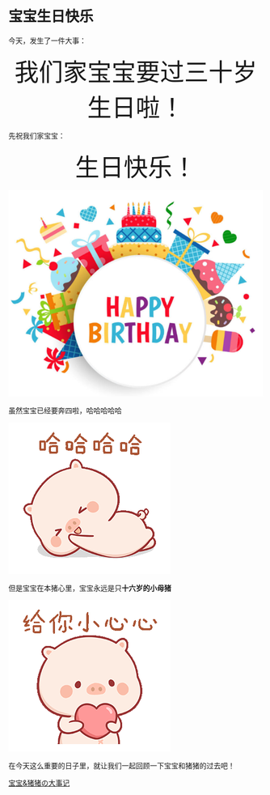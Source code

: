 # 宝宝生日快乐
今天，发生了一件大事：

<center><font size=10>我们家宝宝要过三十岁生日啦！</font></center>

先祝我们家宝宝：

<center><font size=10>生日快乐！</font></center>

![happy_birthday](./happy_birthday.png)

虽然宝宝已经要奔四啦，哈哈哈哈哈

![haha](./haha.gif)

但是宝宝在本猪心里，宝宝永远是只**十六岁的小母猪**

![xiaoxinxin](./xiaoxinxin.gif)

在今天这么重要的日子里，就让我们一起回顾一下宝宝和猪猪的过去吧！

[宝宝&猪猪の大事记](../history/history.md)
